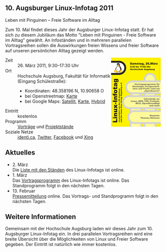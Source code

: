 ## 10. Augsburger Linux-Infotag 2011
Leben mit Pinguinen – Freie Software im Alltag

Zum 10. Mal findet dieses Jahr der Augsburger Linux-Infotag statt.  Er hat sich zu diesem Jubiläum das Motto "Leben mit Pinguinen - Freie Software im Alltag" gewählt. An Infoständen und in mehreren parallelen Vortragsreihen sollen die Auswirkungen freien Wissens und freier Software auf unseren persönlichen Alltag gezeigt werden.



<a style="float:right;" href="download/lit_2011/flyer.pdf"><img src="/images/LIT-2011/flyer-vorn.png"></a>

<dl class="aufz">
  <dt>Zeit</dt>
  <dd>26. März 2011, 9:30–17:30 Uhr</dd>

  <dt>Ort</dt>
  <dd>Hochschule Augsburg, Fakultät für Informatik (Eingang Schülestraße):
    <ul style="margin-left: 0em;">
      <li>Koordinaten: 48.358196 N, 10.90658 O</li>
      <li>bei Openstreetmap: <a href="http://www.openstreetmap.org/index.html?mlat=48.358196&amp;mlon=10.90657&amp;zoom=16">Karte</a>
      </li><li>bei Google Maps: <a href="http://maps.google.de/maps?f=q&amp;hl=de&amp;geocode=&amp;q=48.358196,10.90658&amp;ie=UTF8&amp;t=k&amp;z=16&amp;iwloc=addr">Satellit</a>, <a href="http://maps.google.de/maps?f=q&amp;hl=de&amp;geocode=&amp;q=48.358196,10.90658&amp;ie=UTF8&amp;ll=48.358202,10.90657&amp;spn=0.009909,0.019913&amp;z=16&amp;iwloc=addr">Karte</a>, <a href="http://maps.google.de/maps?f=q&amp;q=48.358196,10.90658&amp;ie=UTF8&amp;ll=48.358202,10.90657&amp;spn=0.009909,0.019913&amp;t=h&amp;z=16&amp;iwloc=addr">Hybrid</a></li>
    </ul>
  </dd>
  <dt>Eintritt</dt><dd>kostenlos</dd>
  <dt>Programm</dt><dd><a href="Programm/">Vorträge</a> und <a href="Staende/">Projektstände</a></dd>
  <dt>Soziale Netze</dt><dd>
    <a href="http://identi.ca/litaugsburg">identi.ca</a>,
    <a href="http://twitter.com/lit_augsburg">Twitter</a>,
    <a href="http://www.facebook.com/event.php?eid=169418213099032">Facebook</a>
    und
   <a href="https://www.xing.com/events/10-augsburger-linux-infotag-2011-642181">Xing</a></dd>
</dl>

<h2>Aktuelles</h2>
<ul>
  <li>2. März<br>Die <a href="Staende/">Liste mit den Ständen</a> des Linux-Infotags ist online.</li>

  <li>1. März<br>Das <a href="Programm/">Vortragsprogramm</a> des Linux-Infotags ist online. Das Standprogramm folgt in den nächsten Tagen.</li>
  
  <li>13. Februar<br><a href="Presse/">Pressemitteilung</a> online. Das Vortrags- und Standprogramm folgt in den nächsten Tagen.</li>
  
   
  
 
 
</ul>

<h2>Weitere Informationen</h2>

Gemeinsam mit der Hochschule Augsburg laden wir dieses Jahr zum 10.
Augsburger Linux-Infotag ein. In drei parallelen Vortragsreihen wird eine
breite Übersicht über die Möglichkeiten von Linux und Freier Software gegeben. Der Eintritt ist natürlich wie immer kostenlos.
